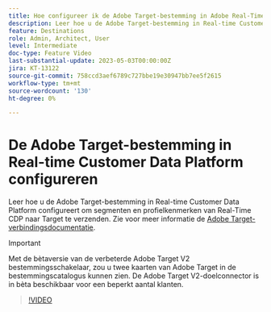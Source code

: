 ```yaml
---
title: Hoe configureer ik de Adobe Target-bestemming in Adobe Real-Time CDP?
description: Leer hoe u de Adobe Target-bestemming in Real-time Customer Data Platform configureert om segmenten en profielkenmerken van Real-Time CDP naar Target te verzenden.
feature: Destinations
role: Admin, Architect, User
level: Intermediate
doc-type: Feature Video
last-substantial-update: 2023-05-03T00:00:00Z
jira: KT-13122
source-git-commit: 758ccd3aef6789c727bbe19e30947bb7ee5f2615
workflow-type: tm+mt
source-wordcount: '130'
ht-degree: 0%

---
```


# De Adobe Target-bestemming in Real-time Customer Data Platform configureren

Leer hoe u de Adobe Target-bestemming in Real-time Customer Data Platform configureert om segmenten en profielkenmerken van Real-Time CDP naar Target te verzenden. Zie voor meer informatie de [Adobe Target-verbindingsdocumentatie](https://experienceleague.adobe.com/docs/experience-platform/destinations/catalog/personalization/adobe-target-connection.html).

>[!IMPORTANT]
>
>Met de bètaversie van de verbeterde Adobe Target V2 bestemmingsschakelaar, zou u twee kaarten van Adobe Target in de bestemmingscatalogus kunnen zien. De Adobe Target V2-doelconnector is in bèta beschikbaar voor een beperkt aantal klanten.

>[!VIDEO](https://video.tv.adobe.com/v/3418799/?learn=on)
